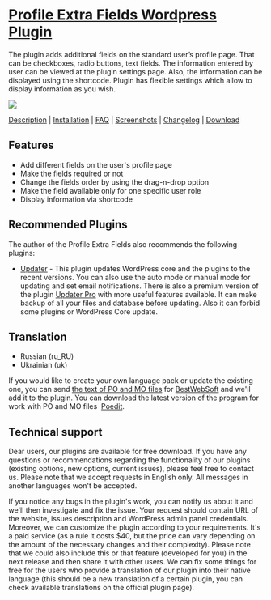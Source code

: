 <a href="hhttp://bestwebsoft.com/products/profile-extra-fields/" target=_blank>Profile Extra Fields Wordpress Plugin</a> 
==============================

The plugin adds additional fields on the standard user’s profile page. That can be checkboxes, radio buttons, text fields. The information entered by user can be viewed at the plugin settings page. Also, the information can be displayed using the shortcode. Plugin has flexible settings which allow to display information as you wish. 

<img src="http://bestwebsoft.com/wp-content/uploads/2015/08/profile-extra-fields-banner-website.jpg" />

<a href="http://bestwebsoft.com/products/profile-extra-fields/description" target=_blank>Description</a> | 
<a href="http://bestwebsoft.com/products/profile-extra-fields/installation" target=_blank>Installation</a> | 
<a href="http://bestwebsoft.com/products/profile-extra-fields/faq" target=_blank>FAQ</a> | 
<a href="http://bestwebsoft.com/products/profile-extra-fields/screenshots" target=_blank>Screenshots</a> | 
<a href="http://bestwebsoft.com/products/profile-extra-fields/changelog" target=_blank>Changelog</a> | 
<a href="http://bestwebsoft.com/products/profile-extra-fields/download" target=_blank>Download</a>


Features
--------------------------
* Add different fields on the user's profile page
* Make the fields required or not
* Change the fields order by using the drag-n-drop option
* Make the field available only for one specific user role
* Display information via shortcode

Recommended Plugins
--------------------------
The author of the Profile Extra Fields also recommends the following plugins:

* <a href="http://wordpress.org/plugins/updater/">Updater</a> - This plugin updates WordPress core and the plugins to the recent versions. You can also use the auto mode or manual mode for updating and set email notifications.
There is also a premium version of the plugin <a href="http://bestwebsoft.com/products/updater/">Updater Pro</a> with more useful features available. It can make backup of all your files and database before updating. Also it can forbid some plugins or WordPress Core update.

Translation
--------------------------
* Russian (ru_RU)
* Ukrainian (uk)

If you would like to create your own language pack or update the existing one, you can send <a href="http://codex.wordpress.org/Translating_WordPress" target="_blank">the text of PO and MO files</a> for <a href="http://support.bestwebsoft.com" target="_blank">BestWebSoft</a> and we'll add it to the plugin. You can download the latest version of the program for work with PO and MO files  <a href="http://www.poedit.net/download.php" target="_blank">Poedit</a>.

Technical support
--------------------------
Dear users, our plugins are available for free download. If you have any questions or recommendations regarding the functionality of our plugins (existing options, new options, current issues), please feel free to contact us. Please note that we accept requests in English only. All messages in another languages won't be accepted.

If you notice any bugs in the plugin's work, you can notify us about it and we'll then investigate and fix the issue. Your request should contain URL of the website, issues description and WordPress admin panel credentials.
Moreover, we can customize the plugin according to your requirements. It's a paid service (as a rule it costs $40, but the price can vary depending on the amount of the necessary changes and their complexity). Please note that we could also include this or that feature (developed for you) in the next release and then share it with other users.
We can fix some things for free for the users who provide a translation of our plugin into their native language (this should be a new translation of a certain plugin, you can check available translations on the official plugin page).
